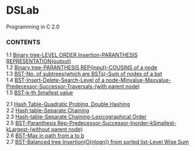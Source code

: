 # DSLab
Programming in C 2.0

### CONTENTS  
1.1 [Binary tree-LEVEL ORDER Insertion-PARANTHESIS REPRESENTATION(output)](https://github.com/hanna13n/DSLab/blob/master/ASSG1_B190420CS_HANNA_1.c)  
1.2 [Binary tree-PARANTHESIS REP(input)-COUSINS of a node](https://github.com/hanna13n/DSLab/blob/master/ASSG1_B190420CS_HANNA_2.c)  
1.3 [BST-No. of subtrees(which are BSTs)-Sum of nodes of a bst](https://github.com/hanna13n/DSLab/blob/master/ASSG1_B190420CS_HANNA_3.c)  
1.4 [BST-Insert-Delete-Search-Level of a node-Minvalue-Maxvalue-Predecessor-Successor-Traversals-(with parent node)](https://github.com/hanna13n/DSLab/blob/master/ASSG1_B190420CS_HANNA_4.c)  
1.5 [BST-k-th Smallest value](https://github.com/hanna13n/DSLab/blob/master/ASSG1_B190420CS_HANNA_5.c)  
  
2.1 [Hash Table-Quadratic Probing, Double Hashing](https://github.com/hanna13n/DSLab/blob/master/ASSG2_B190420CS_HANNA_1.c)  
2.2 [Hash table-Separate Chaining](https://github.com/hanna13n/DSLab/blob/master/ASSG2_B190420CS_HANNA_2.c)  
2.3 [Hash-table-Separate Chaining-Lexicographical Order](https://github.com/hanna13n/DSLab/blob/master/ASSG2_B190420CS_HANNA_3.c)  
2.5 [BST-Paranthesis Rep-Predecessor-Successor-Inorder-kSmallest-kLargest-(without parent node)](https://github.com/hanna13n/DSLab/blob/master/ASSG2_B190420CS_HANNA_5.c)   
2.6 [BST-Max in path from a to b](https://github.com/hanna13n/DSLab/blob/master/ASSG2_B190420CS_HANNA_6.c)  
2.7 [BST-Balanced tree Insertion(O(nlogn)) from sorted list-Level Wise Sum](https://github.com/hanna13n/DSLab/blob/master/ASSG2_B190420CS_HANNA_6.c) 
